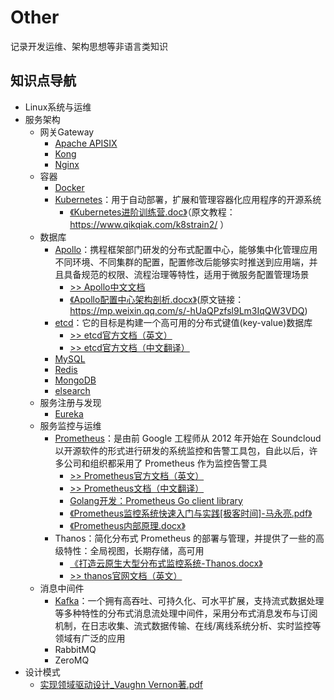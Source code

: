 # Other

记录开发运维、架构思想等非语言类知识

## 知识点导航
- Linux系统与运维
- 服务架构
    - 网关Gateway
        - [Apache APISIX](服务架构/网关Gateway/Apache%20APISIX/README.md)
        - [Kong]()
        - [Nginx]()
    - 容器
        - [Docker]()
        - [Kubernetes](服务架构/容器/Kubernetes/README.md)：用于自动部署，扩展和管理容器化应用程序的开源系统
            - [《Kubernetes进阶训练营.doc》](服务架构/容器/Kubernetes/Kubernetes进阶.docx)（原文教程：https://www.qikqiak.com/k8strain2/ ）
    - 数据库
        - [Apollo](服务架构/数据库/Apollo配置中心/README.md)：携程框架部门研发的分布式配置中心，能够集中化管理应用不同环境、不同集群的配置，配置修改后能够实时推送到应用端，并且具备规范的权限、流程治理等特性，适用于微服务配置管理场景
          - [>> Apollo中文文档](https://www.apolloconfig.com/#/zh/README) 
          - [《Apollo配置中心架构剖析.docx》](服务架构/数据库/Apollo配置中心/Apollo配置中心架构剖析.docx)(原文链接：https://mp.weixin.qq.com/s/-hUaQPzfsl9Lm3IqQW3VDQ)
        - [etcd](服务架构/数据库/etcd分布式键值对存储系统/README.md)：它的目标是构建一个高可用的分布式键值(key-value)数据库
          - [>> etcd官方文档（英文）](https://etcd.io/docs/)
          - [>> etcd官方文档（中文翻译）](https://doczhcn.gitbook.io/etcd/)
        - [MySQL]()
        - [Redis]()
        - [MongoDB]()
        - [elsearch]()
    - 服务注册与发现
        - [Eureka]()
    - 服务监控与运维
        - [Prometheus](服务架构/服务监控与运维/Promethues/README.md)：是由前 Google 工程师从 2012 年开始在 Soundcloud 以开源软件的形式进行研发的系统监控和告警工具包，自此以后，许多公司和组织都采用了 Prometheus 作为监控告警工具
            - [>> Prometheus官方文档（英文）](https://prometheus.io/docs)
            - [>> Prometheus文档（中文翻译）](https://prometheus.fuckcloudnative.io/)
            - [Golang开发：Prometheus Go client library](https://pkg.go.dev/github.com/prometheus/client_golang)
            - [《Prometheus监控系统快速入门与实践[极客时间]-马永亮.pdf》](服务架构/服务监控与运维/Promethues/Prometheus监控系统快速入门与实践%5B极客时间%5D-马永亮.pdf)
            - [《Prometheus内部原理.docx》](服务架构/服务监控与运维/Promethues/Prometheus内部原理.docx)
        - Thanos：简化分布式 Prometheus 的部署与管理，并提供了一些的高级特性：全局视图，长期存储，高可用
            - [《打造云原生大型分布式监控系统-Thanos.docx》](服务架构/服务监控与运维/Thanos/打造云原生大型分布式监控系统-Thanos.docx)
            - [>> thanos官网文档（英文）](https://thanos.io/v0.29/thanos/getting-started.md/)
    - 消息中间件
        - [Kafka](服务架构/消息中间件/Kafka/README.md)：一个拥有高吞吐、可持久化、可水平扩展，支持流式数据处理等多种特性的分布式消息流处理中间件，采用分布式消息发布与订阅机制，在日志收集、流式数据传输、在线/离线系统分析、实时监控等领域有广泛的应用
        - RabbitMQ
        - ZeroMQ
- 设计模式
    - [实现领域驱动设计_Vaughn Vernon著.pdf](设计模式/实现领域驱动设计_Vaughn%20Vernon著.pdf)
